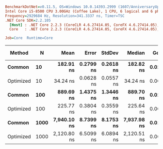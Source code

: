 ``` ini

BenchmarkDotNet=v0.11.5, OS=Windows 10.0.14393.2999 (1607/AnniversaryUpdate/Redstone1)
Intel Core i5-8500 CPU 3.00GHz (Coffee Lake), 1 CPU, 6 logical and 6 physical cores
Frequency=2929684 Hz, Resolution=341.3337 ns, Timer=TSC
.NET Core SDK=2.2.105
  [Host] : .NET Core 2.2.3 (CoreCLR 4.6.27414.05, CoreFX 4.6.27414.05), 64bit RyuJIT
  Core   : .NET Core 2.2.3 (CoreCLR 4.6.27414.05, CoreFX 4.6.27414.05), 64bit RyuJIT

Job=Core  Runtime=Core  

```
|    Method |    N |        Mean |     Error |    StdDev |      Median |  Gen 0 | Gen 1 | Gen 2 | Allocated |
|---------- |----- |------------:|----------:|----------:|------------:|-------:|------:|------:|----------:|
|    **Common** |   **10** |   **182.91 ns** | **0.2799 ns** | **0.2618 ns** |   **182.82 ns** | **0.0236** |     **-** |     **-** |     **112 B** |
| Optimized |   10 |    34.24 ns | 0.0628 ns | 0.0557 ns |    34.24 ns | 0.0085 |     - |     - |      40 B |
|    **Common** |  **100** |   **889.69 ns** | **1.4375 ns** | **1.3446 ns** |   **889.70 ns** | **0.0229** |     **-** |     **-** |     **112 B** |
| Optimized |  100 |   225.77 ns | 0.3804 ns | 0.3559 ns |   225.64 ns | 0.0083 |     - |     - |      40 B |
|    **Common** | **1000** | **7,940.10 ns** | **8.7399 ns** | **8.1753 ns** | **7,937.98 ns** | **0.0153** |     **-** |     **-** |     **112 B** |
| Optimized | 1000 | 2,120.80 ns | 6.5099 ns | 6.0894 ns | 2,120.51 ns | 0.0076 |     - |     - |      40 B |
